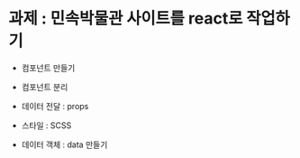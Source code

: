 # 과제 : 민속박물관 사이트를 react로 작업하기

-   컴포넌트 만들기

-   컴포넌트 분리

-   데이터 전달 : props

-   스타일 : SCSS

-   데이터 객체 : data 만들기
